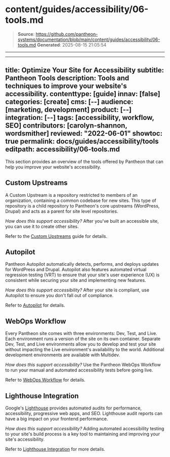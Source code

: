 # content/guides/accessibility/06-tools.md

> **Source**: https://github.com/pantheon-systems/documentation/blob/main/content/guides/accessibility/06-tools.md
> **Generated**: 2025-08-15 21:05:54

---

---
title: Optimize Your Site for Accessibility
subtitle: Pantheon Tools
description: Tools and techniques to improve your website's accessibility.
contenttype: [guide]
innav: [false]
categories: [create]
cms: [--]
audience: [marketing, development]
product: [--]
integration: [--]
tags: [accessibility, workflow, SEO]
contributors: [carolyn-shannon, wordsmither]
reviewed: "2022-06-01"
showtoc: true
permalink: docs/guides/accessibility/tools
editpath: accessibility/06-tools.md
---

This section provides an overview of the tools offered by Pantheon that can help you improve your website's accessibility.

## Custom Upstreams

A Custom Upstream is a repository restricted to members of an organization, containing a common codebase for new sites. This type of repository is a child repository to Pantheon's core upstreams (WordPress, Drupal) and acts as a parent for site level repositories.

*How does this support accessibility?* After you've built an accessible site, you can use it to create other sites.

Refer to the [Custom Upstreams](/guides/custom-upstream) guide for details.

## Autopilot

Pantheon Autopilot automatically detects, performs, and deploys updates for WordPress and Drupal. Autopilot also features automated virtual regression testing (VRT) to ensure that your site's user experience (UX) is consistent while securing your site and implementing new features.

*How does this support accessibility?* After your site is compliant, use Autopilot to ensure you don't fall out of compliance.

Refer to [Autopilot](/guides/autopilot) for details.

## WebOps Workflow

Every Pantheon site comes with three environments: Dev, Test, and Live. Each environment runs a version of the site on its own container. Separate Dev, Test, and Live environments allow you to develop and test your site without impacting the Live environment's availability to the world. Additional development environments are available with Multidev.

*How does this support accessibility?* Use the Pantheon WebOps Workflow to run your manual and automated accessibility tests before going live.

Refer to [WebOps Workflow](/pantheon-workflow) for details.

## Lighthouse Integration

Google's [Lighthouse](https://developers.google.com/web/tools/lighthouse) provides automated audits for performance, accessibility, progressive web apps, and SEO. Lighthouse audit reports can have a big impact on your frontend performance.

*How does this support accessibility?* Adding automated accessibility testing to your site's build process is a key tool to maintaining and improving your site's accessibility.

Refer to [Lighthouse Integration](/guides/frontend-performance/diagnostics#lighthouse) for more details.
